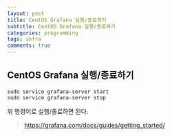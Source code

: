 ```yaml
---
layout: post
title: CentOS Grafana 실행/종료하기
subtitle: CentOS Grafana 실행/종료하기
categories: programming
tags: infra
comments: true
---
```


## CentOS Grafana 실행/종료하기
```
sudo service grafana-server start
sudo service grafana-server stop
```
위 명령어로 실행/종료하면 된다. 

> https://grafana.com/docs/guides/getting_started/